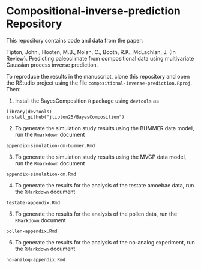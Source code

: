 # Compositional-inverse-prediction Repository

This repository contains code and data from the paper:

Tipton, John., Hooten, M.B., Nolan, C., Booth, R.K., McLachlan, J. (In Review).  Predicting paleoclimate from compositional data using multivariate Gaussian process inverse prediction.



To reproduce the results in the manuscript, clone this repository and open the RStudio project using the file `compositional-inverse-prediction.Rproj`. Then:
    
1) Install the BayesComposition `R` package using `devtools` as

```
library(devtools)
install_github("jtipton25/BayesComposition")
```

2) To generate the simulation study results using the BUMMER data model, run the `Rmarkdown` document

```
appendix-simulation-dm-bummer.Rmd
```

3) To generate the simulation study results using the MVGP data model, run the `Rmarkdown` document

```
appendix-simulation-dm.Rmd
```


4) To generate the results for the analysis of the testate amoebae data, run the `RMarkdown` document

```
testate-appendix.Rmd
```

5) To generate the results for the analysis of the pollen data, run the `RMarkdown` document

```
pollen-appendix.Rmd
```

6) To generate the results for the analysis of the no-analog experiment, run the `RMarkdown` document

```
no-analog-appendix.Rmd
```
